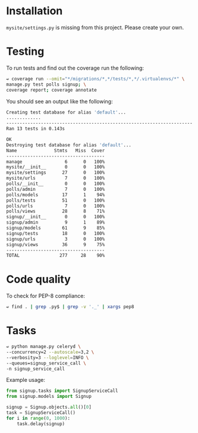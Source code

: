 # Installation

`mysite/settings.py` is missing from this project. Please create your own.

# Testing

To run tests and find out the coverage run the following:

```bash
➫ coverage run --omit="*/migrations/*,*/tests/*,*/.virtualenvs/*" \
manage.py test polls signup; \
coverage report; coverage annotate
```

You should see an output like the following:

```bash
Creating test database for alias 'default'...
.............
----------------------------------------------------------------------
Ran 13 tests in 0.143s

OK
Destroying test database for alias 'default'...
Name              Stmts   Miss  Cover
-------------------------------------
manage                6      0   100%
mysite/__init__       0      0   100%
mysite/settings      27      0   100%
mysite/urls           7      0   100%
polls/__init__        0      0   100%
polls/admin           7      0   100%
polls/models         17      1    94%
polls/tests          51      0   100%
polls/urls            7      0   100%
polls/views          28      8    71%
signup/__init__       0      0   100%
signup/admin          9      1    89%
signup/models        61      9    85%
signup/tests         18      0   100%
signup/urls           3      0   100%
signup/views         36      9    75%
-------------------------------------
TOTAL               277     28    90%
```

# Code quality

To check for PEP-8 compliance:

```bash
➫ find . | grep .py$ | grep -v '._' | xargs pep8
```

# Tasks

```bash
➫ python manage.py celeryd \
--concurrency=2 --autoscale=3,2 \
--verbosity=3 --loglevel=INFO \
--queues=signup_service_call \
-n signup_service_call
```

Example usage:

```python
from signup.tasks import SignupServiceCall
from signup.models import Signup

signup = Signup.objects.all()[0]
task = SignupServiceCall()
for i in range(0, 1000):
    task.delay(signup)
```